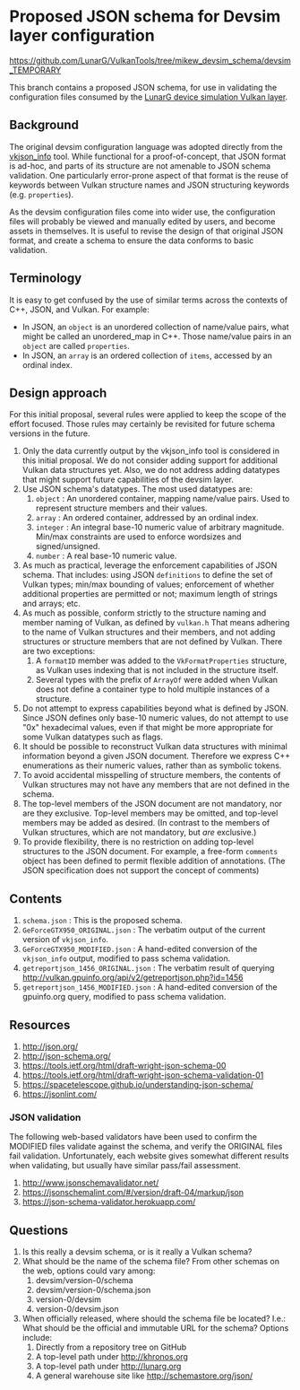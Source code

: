 # Proposed JSON schema for Devsim layer configuration

https://github.com/LunarG/VulkanTools/tree/mikew_devsim_schema/devsim_TEMPORARY

This branch contains a proposed JSON schema, for use in validating the configuration files consumed by the [LunarG device simulation Vulkan layer](https://github.com/LunarG/VulkanTools/blob/mikew_devsim_schema/layersvt/device_simulation.md).

## Background
The original devsim configuration language was adopted directly from the [vkjson_info](https://github.com/KhronosGroup/Vulkan-LoaderAndValidationLayers/tree/master/libs/vkjson) tool.  While functional for a proof-of-concept, that JSON format is ad-hoc, and parts of its structure are not amenable to JSON schema validation.  One particularly error-prone aspect of that format is the reuse of keywords between Vulkan structure names and JSON structuring keywords (e.g. `properties`).

As the devsim configuration files come into wider use, the configuration files will probably be viewed and manually edited by users, and become assets in themselves.  It is useful to revise the design of that original JSON format, and create a schema to ensure the data conforms to basic validation.

## Terminology
It is easy to get confused by the use of similar terms across the contexts of C++, JSON, and Vulkan.  For example:
* In JSON, an `object` is an unordered collection of name/value pairs, what might be called an unordered_map in C++.  Those name/value pairs in an `object` are called `properties`.
* In JSON, an `array` is an ordered collection of `items`, accessed by an ordinal index.

## Design approach
For this initial proposal, several rules were applied to keep the scope of the effort focused.  Those rules may certainly be revisited for future schema versions in the future.
1. Only the data currently output by the vkjson_info tool is considered in this initial proposal.  We do not consider adding support for additional Vulkan data structures yet.  Also, we do not address adding datatypes that might support future capabilities of the devsim layer.
1. Use JSON schema's datatypes.  The most used datatypes are:
   1. `object` : An unordered container, mapping name/value pairs.  Used to represent structure members and their values.
   1. `array` : An ordered container, addressed by an ordinal index.
   1. `integer` : An integral base-10 numeric value of arbitrary magnitude.  Min/max constraints are used to enforce wordsizes and signed/unsigned.
   1. `number` : A real base-10 numeric value.
1. As much as practical, leverage the enforcement capabilities of JSON schema.  That includes: using JSON `definitions` to define the set of Vulkan types; min/max bounding of values; enforcement of whether additional properties are permitted or not; maximum length of strings and arrays; etc.
1. As much as possible, conform strictly to the structure naming and member naming of Vulkan, as defined by `vulkan.h`  That means adhering to the name of Vulkan structures and their members, and not adding structures or structure members that are not defined by Vulkan.  There are two exceptions:
   1. A `formatID` member was added to the `VkFormatProperties` structure, as Vulkan uses indexing that is not included in the structure itself.
   1. Several types with the prefix of `ArrayOf` were added when Vulkan does not define a container type to hold multiple instances of a structure.
1. Do not attempt to express capabilities beyond what is defined by JSON.  Since JSON defines only base-10 numeric values, do not attempt to use "0x" hexadecimal values, even if that might be more appropriate for some Vulkan datatypes such as flags.
1. It should be possible to reconstruct Vulkan data structures with minimal information beyond a given JSON document.  Therefore we express C++ enumerations as their numeric values, rather than as symbolic tokens.
1. To avoid accidental misspelling of structure members, the contents of Vulkan structures may not have any members that are not defined in the schema.
1. The top-level members of the JSON document are not mandatory, nor are they exclusive.  Top-level members may be omitted, and top-level members may be added as desired.  (In contrast to the members of Vulkan structures, which are not mandatory, but _are_ exclusive.)
1. To provide flexibility, there is no restriction on adding top-level structures to the JSON document.  For example, a free-form `comments` object has been defined to permit flexible addition of annotations.  (The JSON specification does not support the concept of comments)

## Contents
1. `schema.json` : This is the proposed schema.
1. `GeForceGTX950_ORIGINAL.json` : The verbatim output of the current version of `vkjson_info`.
1. `GeForceGTX950_MODIFIED.json` : A hand-edited conversion of the `vkjson_info` output, modified to pass schema validation.
1. `getreportjson_1456_ORIGINAL.json` : The verbatim result of querying http://vulkan.gpuinfo.org/api/v2/getreportjson.php?id=1456
1. `getreportjson_1456_MODIFIED.json` : A hand-edited conversion of the gpuinfo.org query, modified to pass schema validation.

## Resources
1. http://json.org/
1. http://json-schema.org/
1. https://tools.ietf.org/html/draft-wright-json-schema-00
1. https://tools.ietf.org/html/draft-wright-json-schema-validation-01
1. https://spacetelescope.github.io/understanding-json-schema/
1. https://jsonlint.com/

### JSON validation
The following web-based validators have been used to confirm the MODIFIED files validate against the schema, and verify the ORIGINAL files fail validation.  Unfortunately, each website gives somewhat different results when validating, but usually have similar pass/fail assessment.
1. http://www.jsonschemavalidator.net/
1. https://jsonschemalint.com/#/version/draft-04/markup/json
1. https://json-schema-validator.herokuapp.com/

## Questions
1. Is this really a devsim schema, or is it really a Vulkan schema?
1. What should be the name of the schema file?  From other schemas on the web, options could vary among:
   1. devsim/version-0/schema
   1. devsim/version-0/schema.json
   1. version-0/devsim
   1. version-0/devsim.json
1. When officially released, where should the schema file be located?  I.e.: What should be the official and immutable URL for the schema?  Options include:
   1. Directly from a repository tree on GitHub
   1. A top-level path under http://khronos.org
   1. A top-level path under http://lunarg.org
   1. A general warehouse site like http://schemastore.org/json/
